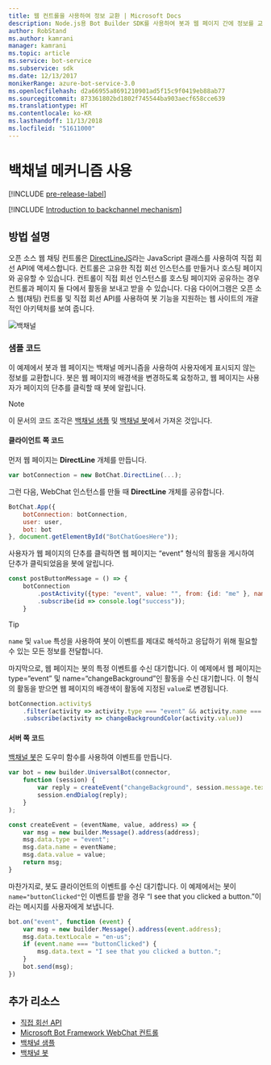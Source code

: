 ```yaml
---
title: 웹 컨트롤을 사용하여 정보 교환 | Microsoft Docs
description: Node.js용 Bot Builder SDK를 사용하여 봇과 웹 페이지 간에 정보를 교환하는 방법을 알아봅니다.
author: RobStand
ms.author: kamrani
manager: kamrani
ms.topic: article
ms.service: bot-service
ms.subservice: sdk
ms.date: 12/13/2017
monikerRange: azure-bot-service-3.0
ms.openlocfilehash: d2a66955a8691210901ad5f15c9f0419eb88ab77
ms.sourcegitcommit: 873361802bd1802f745544ba903aecf658cce639
ms.translationtype: HT
ms.contentlocale: ko-KR
ms.lasthandoff: 11/13/2018
ms.locfileid: "51611000"
---
```

# <a name="use-the-backchannel-mechanism"></a>백채널 메커니즘 사용

[!INCLUDE [pre-release-label](../includes/pre-release-label-v3.md)]

[!INCLUDE [Introduction to backchannel mechanism](../includes/snippet-backchannel.md)]

## <a name="walk-through"></a>방법 설명

오픈 소스 웹 채팅 컨트롤은 <a href="https://github.com/microsoft/botframework-DirectLinejs" target="_blank">DirectLineJS</a>라는 JavaScript 클래스를 사용하여 직접 회선 API에 액세스합니다. 컨트롤은 고유한 직접 회선 인스턴스를 만들거나 호스팅 페이지와 공유할 수 있습니다. 컨트롤이 직접 회선 인스턴스를 호스팅 페이지와 공유하는 경우 컨트롤과 페이지 둘 다에서 활동을 보내고 받을 수 있습니다. 다음 다이어그램은 오픈 소스 웹(채팅) 컨트롤 및 직접 회선 API를 사용하여 봇 기능을 지원하는 웹 사이트의 개괄적인 아키텍처를 보여 줍니다. 

![백채널](../media/designing-bots/patterns/back-channel.png)

### <a name="sample-code"></a>샘플 코드 

이 예제에서 봇과 웹 페이지는 백채널 메커니즘을 사용하여 사용자에게 표시되지 않는 정보를 교환합니다. 봇은 웹 페이지의 배경색을 변경하도록 요청하고, 웹 페이지는 사용자가 페이지의 단추를 클릭할 때 봇에 알립니다. 

> [!NOTE]
> 이 문서의 코드 조각은 <a href="https://github.com/Microsoft/BotFramework-WebChat/blob/master/samples/backchannel/index.html" target="_blank">백채널 샘플</a> 및 <a href="https://github.com/ryanvolum/backChannelBot" target="_blank">백채널 봇</a>에서 가져온 것입니다. 

#### <a name="client-side-code"></a>클라이언트 쪽 코드

먼저 웹 페이지는 **DirectLine** 개체를 만듭니다.

```javascript
var botConnection = new BotChat.DirectLine(...);
```

그런 다음, WebChat 인스턴스를 만들 때 **DirectLine** 개체를 공유합니다.

```javascript
BotChat.App({
    botConnection: botConnection,
    user: user,
    bot: bot
}, document.getElementById("BotChatGoesHere"));
```

사용자가 웹 페이지의 단추를 클릭하면 웹 페이지는 “event” 형식의 활동을 게시하여 단추가 클릭되었음을 봇에 알립니다.

```javascript
const postButtonMessage = () => {
    botConnection
        .postActivity({type: "event", value: "", from: {id: "me" }, name: "buttonClicked"})
        .subscribe(id => console.log("success"));
    }
```

> [!TIP]
> `name` 및 `value` 특성을 사용하여 봇이 이벤트를 제대로 해석하고 응답하기 위해 필요할 수 있는 모든 정보를 전달합니다. 

마지막으로, 웹 페이지는 봇의 특정 이벤트를 수신 대기합니다.
이 예제에서 웹 페이지는 type=“event” 및 name=“changeBackground”인 활동을 수신 대기합니다. 이 형식의 활동을 받으면 웹 페이지의 배경색이 활동에 지정된 `value`로 변경됩니다. 

```javascript
botConnection.activity$
    .filter(activity => activity.type === "event" && activity.name === "changeBackground")
    .subscribe(activity => changeBackgroundColor(activity.value))
```

#### <a name="server-side-code"></a>서버 쪽 코드

<a href="https://github.com/ryanvolum/backChannelBot" target="_blank">백채널 봇</a>은 도우미 함수를 사용하여 이벤트를 만듭니다.

```javascript
var bot = new builder.UniversalBot(connector, 
    function (session) {
        var reply = createEvent("changeBackground", session.message.text, session.message.address);
        session.endDialog(reply);
    }
);

const createEvent = (eventName, value, address) => {
    var msg = new builder.Message().address(address);
    msg.data.type = "event";
    msg.data.name = eventName;
    msg.data.value = value;
    return msg;
}
```

마찬가지로, 봇도 클라이언트의 이벤트를 수신 대기합니다. 이 예제에서는 봇이 `name="buttonClicked"`인 이벤트를 받을 경우 “I see that you clicked a button.”이라는 메시지를 사용자에게 보냅니다.

```javascript
bot.on("event", function (event) {
    var msg = new builder.Message().address(event.address);
    msg.data.textLocale = "en-us";
    if (event.name === "buttonClicked") {
        msg.data.text = "I see that you clicked a button.";
    }
    bot.send(msg);
})
```

## <a name="additional-resources"></a>추가 리소스

- [직접 회선 API][directLineAPI]
- <a href="https://github.com/Microsoft/BotFramework-WebChat" target="_blank">Microsoft Bot Framework WebChat 컨트롤</a>
- <a href="https://aka.ms/v3-js-backchannel-sample" target="_blank">백채널 샘플</a>
- <a href="https://github.com/ryanvolum/backChannelBot" target="_blank">백채널 봇</a>

[directLineAPI]: https://docs.botframework.com/en-us/restapi/directline3/#navtitle
